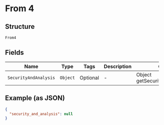 
# From 4

## Structure

`From4`

## Fields

| Name | Type | Tags | Description | Getter | Setter |
|  --- | --- | --- | --- | --- | --- |
| `SecurityAndAnalysis` | `Object` | Optional | - | Object getSecurityAndAnalysis() | setSecurityAndAnalysis(Object securityAndAnalysis) |

## Example (as JSON)

```json
{
  "security_and_analysis": null
}
```

